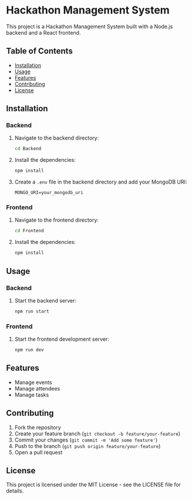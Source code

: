 # Hackathon Management System

This project is a Hackathon Management System built with a Node.js backend and a React frontend.

## Table of Contents

- [Installation](#installation)
- [Usage](#usage)
- [Features](#features)
- [Contributing](#contributing)
- [License](#license)

## Installation

### Backend

1. Navigate to the backend directory:
    ```sh
    cd Backend
    ```
2. Install the dependencies:
    ```sh
    npm install
    ```
3. Create a `.env` file in the backend directory and add your MongoDB URI:
    ```env
    MONGO_URI=your_mongodb_uri
    ```

### Frontend

1. Navigate to the frontend directory:
    ```sh
    cd Frontend
    ```
2. Install the dependencies:
    ```sh
    npm install
    ```

## Usage

### Backend

1. Start the backend server:
    ```sh
    npm run start
    ```

### Frontend

1. Start the frontend development server:
    ```sh
    npm run dev
    ```

## Features

- Manage events
- Manage attendees
- Manage tasks

## Contributing

1. Fork the repository
2. Create your feature branch (`git checkout -b feature/your-feature`)
3. Commit your changes (`git commit -m 'Add some feature'`)
4. Push to the branch (`git push origin feature/your-feature`)
5. Open a pull request

## License

This project is licensed under the MIT License - see the LICENSE file for details.
